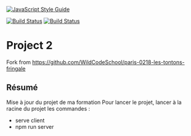 [![JavaScript Style Guide](https://img.shields.io/badge/code_style-standard-brightgreen.svg)](https://standardjs.com)


[![Build Status](https://travis-ci.org/SophieMdl/paris-0218-les-tontons-fringale.svg?branch=master)](https://travis-ci.org/WildCodeSchool/paris-0218-les-tontons-fringale)
[![Build Status](https://travis-ci.org/SophieMdl/paris-0218-les-tontons-fringale.svg?branch=master)](https://travis-ci.org/WildCodeSchool/paris-0218-les-tontons-fringale)


# Project 2

Fork from https://github.com/WildCodeSchool/paris-0218-les-tontons-fringale

## Résumé

Mise à jour du projet de ma formation 
Pour lancer le projet, lancer à la racine du projet les commandes : 
- serve client
- npm run server
